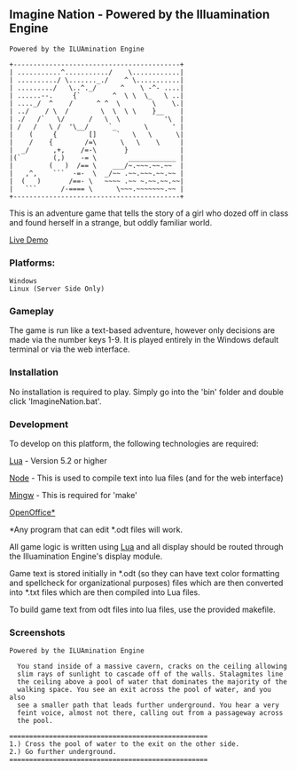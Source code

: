 ## Imagine Nation - Powered by the Illuamination Engine

```
Powered by the ILUAmination Engine

+------------------------------------------+
| ...........^.........../    \............|
| ........../ \......._./    ^ \...........|
| ........./   \..^._/      ^    \ -^- ....|
| ......--.     {`        ^  \ \  \_   \ ..|
| ...._/  ^    /      ^ ^  \        \    \.|
| ../    / \  /        \  \  \ \    }__    |
| ./   /`   \/      /   \  \           '\  |
| /   /   \ /  '\__/     `_       \      ' |
|    (     {        []     `   \   \      \|
|    /    {        /=\      \   \    \     |
|  _/      ,+,    /=-\       }             |
|(`        (,)    -= \        ____________ |
|         (   )  /== \    ___/~.~~~.~~.~~  |
|   ,^,    ```  -=-  \  _/~~ .~~.~~~.~~.~~ |
|  (   )       /==- \   ~~~~ .~~ ~.~~.~~.~~|
|   ```      /-==== \      \~~~.~~~~~~~.~~ |
+------------------------------------------+

```

This is an adventure game that tells the story of a girl who dozed off in class and found
herself in a strange, but oddly familiar world.

[Live Demo](http://fable.digital:8080)

### Platforms:

	Windows
	Linux (Server Side Only)

### Gameplay

The game is run like a text-based adventure, however only decisions are made via the
number keys 1-9.  It is played entirely in the Windows default terminal or via the web
interface.

### Installation

No installation is required to play.  Simply go into the 'bin' folder and double click 
'ImagineNation.bat'.

### Development

To develop on this platform, the following technologies are required:

[Lua](http://www.lua.org/) - Version 5.2 or higher

[Node](https://nodejs.org/en/) - This is used to compile text into lua files (and for the web interface)

[Mingw](http://www.mingw.org/) - This is required for 'make'

[OpenOffice*](https://www.openoffice.org/)

*Any program that can edit *.odt files will work.

All game logic is written using [Lua](http://www.lua.org/) and all display should be
routed through the Illuamination Engine's display module.  

Game text is stored initially in *.odt (so they can have text color formatting and 
spellcheck for organizational purposes) files which are then converted into *.txt files
which are then compiled into Lua files.

To build game text from odt files into lua files, use the provided makefile.

### Screenshots

```
Powered by the ILUAmination Engine

  You stand inside of a massive cavern, cracks on the ceiling allowing
  slim rays of sunlight to cascade off of the walls. Stalagmites line
  the ceiling above a pool of water that dominates the majority of the
  walking space. You see an exit across the pool of water, and you also
  see a smaller path that leads further underground. You hear a very
  feint voice, almost not there, calling out from a passageway across
  the pool.

==================================================
1.) Cross the pool of water to the exit on the other side.
2.) Go further underground.
==================================================
```